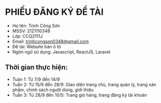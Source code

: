 # PHIẾU ĐĂNG KÝ ĐỀ TÀI
- Họ tên: Trịnh Công Sơn
- MSSV: 2121110348
- Lớp: CCQ2111J
- Email: trinhcongson0348@gmail.com
- Đề tài: Website bán ô tô
- Ngôn ngữ sử dụng: Javascript, ReactJS, Laravel
## Thời gian thực hiện: 
- Tuàn 1: Từ 7/9 đến 14/9
- Tuần 2: Từ 15/9 đến 28/9: Giao diện trang chủ, trang quản lý, trang sản phẩm, chính sách người dùng, giới thiệu
- Tuần 3: Từ 28/9 đến 10/5: Trang giỏ hàng, trang đăng ký tài khoản


